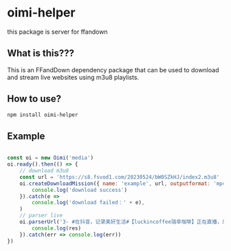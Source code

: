 # oimi-helper

this package is server for ffandown

## What is this???

This is an FFandDown dependency package that can be used to download and stream live websites using m3u8 playlists.


## How to use?

```bash
npm install oimi-helper
```

## Example

```js

const oi = new Oimi('media')
oi.ready().then(() => {
    // download m3u8
    const url = 'https://s8.fsvod1.com/20230524/bW0SZkHJ/index2.m3u8'
    oi.createDownloadMission({ name: 'example', url, outputformat: 'mp4' }).then(() => {
        console.log('download success')
    }).catch(e =>
        console.log('download failed：' + e),
    )
    // parser live
    oi.parserUrl('3- #在抖音，记录美好生活#【luckincoffee瑞幸咖啡】正在直播，来和我一起支持Ta吧。复制下方链接，打开【抖音】，直接观看直播！ https://v.douyin.com/ib3UfqM/').then((res) => {
        console.log(res)
    }).catch(err => console.log(err))
})
```
